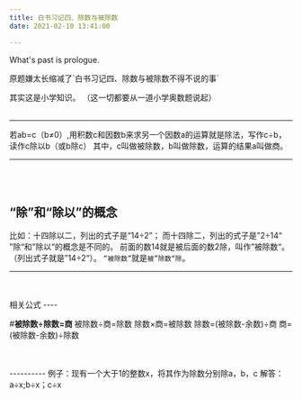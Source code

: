 ```yaml
---
title: 白书习记四、除数与被除数
date: 2021-02-10 13:41:00

---
```

What's past is prologue.

<!--more-->原题嫌太长缩减了`白书习记四、除数与被除数不得不说的事`

其实这是小学知识。
（这一切都要从一道小学奥数题说起）
<br>
<br>


----------


若ab=c（b≠0）,用积数c和因数b来求另一个因数a的运算就是除法，写作c÷b，读作c除以b（或b除c）
其中，c叫做被除数，b叫做除数，运算的结果a叫做商。


----------
<br>
<br>

“除”和“除以”的概念
-----------

比如：十四除以二，列出的式子是“14÷2”；
而十四除二，列出的式子是”2÷14“
”除“和”除以“的概念是不同的。
前面的数14就是被后面的数2除，叫作”被除数“。（列出式子就是”14÷2“）。 
`“被除数”`就是`被”除数“除`。


----------
<br>
<br>
相关公式
----

#**被除数÷除数=商**
被除数÷商=除数
除数×商=被除数
除数=(被除数-余数)÷商
商=(被除数-余数)÷除数

<br>
<br>
----------
例子：现有一个大于1的整数x，将其作为除数分别除a，b，c
解答：
a÷x;b÷x；c÷x